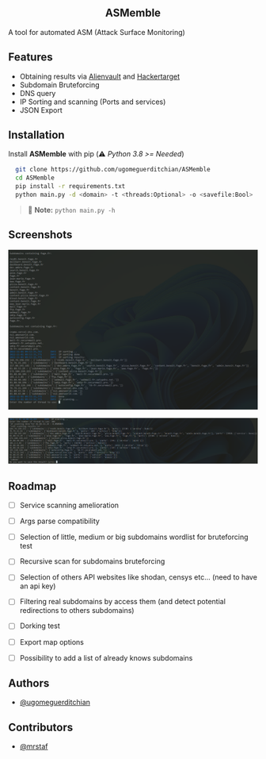 
<h2 align="center">ASMemble</h2>

A tool for automated ASM (Attack Surface Monitoring)


## Features

- Obtaining results via [Alienvault](https://otx.alienvault.com/) and [Hackertarget](https://hackertarget.com/)
- Subdomain Bruteforcing
- DNS query
- IP Sorting and scanning (Ports and services)
- JSON Export


## Installation

Install **ASMemble** with pip
(:warning: *Python 3.8 >= Needed*)

```bash
  git clone https://github.com/ugomeguerditchian/ASMemble
  cd ASMemble
  pip install -r requirements.txt
  python main.py -d <domain> -t <threads:Optional> -o <savefile:Bool>
```
> :memo: **Note:** `python main.py -h`
## Screenshots

![App Screenshot](./screenshots/Capture%20d%E2%80%99%C3%A9cran%202022-11-01%20095424.png)

![App Screenshot2](./screenshots/Capture%20d%E2%80%99%C3%A9cran%202022-11-01%20100931.png)



## Roadmap
- [ ] Service scanning amelioration
- [ ] Args parse compatibility
- [ ] Selection of little, medium or big subdomains wordlist for bruteforcing test
- [ ] Recursive scan for subdomains bruteforcing
- [ ] Selection of others API websites like shodan, censys etc... (need to have an api key)
- [ ] Filtering real subdomains by access them (and detect potential redirections to others subdomains)
- [ ] Dorking test
- [ ] Export map options
- [ ] Possibility to add a list of already knows subdomains



## Authors

- [@ugomeguerditchian](https://github.com/ugomeguerditchian)

## Contributors

- [@mrstaf](https://github.com/MrStaf)

